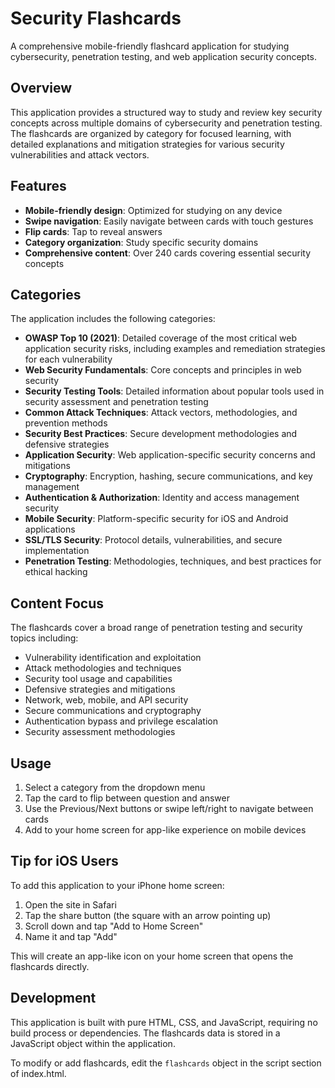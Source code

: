 # Security Flashcards

A comprehensive mobile-friendly flashcard application for studying cybersecurity, penetration testing, and web application security concepts.

## Overview

This application provides a structured way to study and review key security concepts across multiple domains of cybersecurity and penetration testing. The flashcards are organized by category for focused learning, with detailed explanations and mitigation strategies for various security vulnerabilities and attack vectors.

## Features

- **Mobile-friendly design**: Optimized for studying on any device
- **Swipe navigation**: Easily navigate between cards with touch gestures
- **Flip cards**: Tap to reveal answers
- **Category organization**: Study specific security domains
- **Comprehensive content**: Over 240 cards covering essential security concepts

## Categories

The application includes the following categories:

- **OWASP Top 10 (2021)**: Detailed coverage of the most critical web application security risks, including examples and remediation strategies for each vulnerability
- **Web Security Fundamentals**: Core concepts and principles in web security
- **Security Testing Tools**: Detailed information about popular tools used in security assessment and penetration testing
- **Common Attack Techniques**: Attack vectors, methodologies, and prevention methods
- **Security Best Practices**: Secure development methodologies and defensive strategies
- **Application Security**: Web application-specific security concerns and mitigations
- **Cryptography**: Encryption, hashing, secure communications, and key management
- **Authentication & Authorization**: Identity and access management security
- **Mobile Security**: Platform-specific security for iOS and Android applications
- **SSL/TLS Security**: Protocol details, vulnerabilities, and secure implementation
- **Penetration Testing**: Methodologies, techniques, and best practices for ethical hacking

## Content Focus

The flashcards cover a broad range of penetration testing and security topics including:

- Vulnerability identification and exploitation
- Attack methodologies and techniques
- Security tool usage and capabilities
- Defensive strategies and mitigations
- Network, web, mobile, and API security
- Secure communications and cryptography
- Authentication bypass and privilege escalation
- Security assessment methodologies

## Usage

1. Select a category from the dropdown menu
2. Tap the card to flip between question and answer
3. Use the Previous/Next buttons or swipe left/right to navigate between cards
4. Add to your home screen for app-like experience on mobile devices

## Tip for iOS Users

To add this application to your iPhone home screen:
1. Open the site in Safari
2. Tap the share button (the square with an arrow pointing up)
3. Scroll down and tap "Add to Home Screen"
4. Name it and tap "Add"

This will create an app-like icon on your home screen that opens the flashcards directly.

## Development

This application is built with pure HTML, CSS, and JavaScript, requiring no build process or dependencies. The flashcards data is stored in a JavaScript object within the application.

To modify or add flashcards, edit the `flashcards` object in the script section of index.html.
